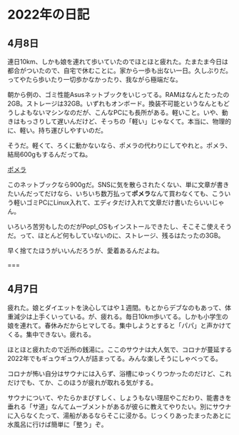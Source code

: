 # 2022年の日記

## 4月8日

連日10km、しかも娘を連れて歩いていたのでほとほと疲れた。たまたま今日は都合がついたので、自宅で休むことに。家から一歩も出ない一日。久しぶりだ。ってやたら歩いたり一切歩かなかったり、我ながら極端だな。

朝から例の、ゴミ性能Asusネットブックをいじってる。RAMはなんとたったの2GB。ストレージは32GB。いずれもオンボード。換装不可能というなんともどうしよもないマシンなのだが、こんなPCにも長所がある。軽いこと。いや、動きはもっさりして遅いんだけど、そっちの「軽い」じゃなくて。本当に、物理的に、軽い。持ち運びしやすいのだ。

そうだ。軽くて、ろくに動かないなら、ポメラの代わりにしてやれと。ポメラ、結局600gもするんだってね。

[ポメラ](https://www.google.com)

このネットブックなら900gだ。SNSに気を散らされたくない、単に文章が書きたいんだってだけなら、いちいち数万払って**ポメラ**なんて買わなくても、こういう軽いゴミPCにLinux入れて、エディタだけ入れて文章だけ書いたらいいじゃん。

いろいろ苦労もしたのだがPop!\_OSもインストールできたし、そこそこ使えそうだ。って、ほとんど何もしていないのに、ストレージ、残るはたったの3GB。

早く捨てたほうがいいんだろうが、愛着あるんだよね。

===

## 4月7日

疲れた。娘とダイエットを決心してはや１週間。もとからデブなのもあって、体重減少は上手くいっている。が、疲れる。毎日10km歩いてる。しかも小学生の娘を連れて。春休みだからヒマしてる。集中しようとすると「パパ」と声かけてくる。集中できない。疲れる。

ほとほと疲れたので近所の銭湯に。ここのサウナは大人気で、コロナが蔓延する2022年でもギュウギュウ人が詰まってる。みんな楽しそうにしゃべってる。

コロナが怖い自分はサウナには入らず、浴槽にゆっくりつかったのだけど、これだけでも、てか、このほうが疲れが取れる気がする。

サウナについて、やたらかまびすしく、しょうもない理屈やこだわり、能書きを垂れる「サ道」なんてムーブメントがあるが彼らに教えてやりたい。別にサウナに入らなくたって、湯船があるならそこに浸かる。じっくりあったまったあとに水風呂に行けば簡単に「整う」ぞ。

